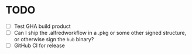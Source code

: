 # TODO

- [ ] Test GHA build product
- [ ] Can I ship the .alfredworkflow in a .pkg or some other signed structure, or otherwise sign the `hub` binary?
- [ ] GitHub CI for release
